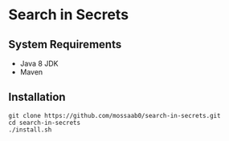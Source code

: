 # Search in Secrets

## System Requirements
- Java 8 JDK
- Maven

## Installation
    git clone https://github.com/mossaab0/search-in-secrets.git
    cd search-in-secrets
    ./install.sh
